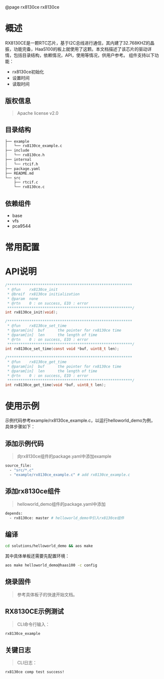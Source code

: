 @page rx8130ce rx8130ce

# 概述


RX8130CE是一颗RTC芯片，基于I2C总线进行通信，其内建了32.768KHZ的晶振，功能完备，HaaS100的板上就使用了这颗。本文档描述了该芯片的驱动详情，包括目录结构，依赖情况，API，使用等情况，供用户参考。
组件支持以下功能：

- rx8130ce初始化
- 设置时间
- 读取时间



## 版权信息


> Apache license v2.0



## 目录结构


```bash
├── example
│   └── rx8130ce_example.c
├── include
│   └── rx8130ce.h
├── internal
│   └── rtcif.h
├── package.yaml
├── README.md
└── src
    ├── rtcif.c
    └── rx8130ce.c
```


## 依赖组件


- base
- vfs
- pca9544



# 常用配置




# API说明


```c
/*********************************************************
 * @fun    rx8130ce_init
 * @breif  rx8130ce initialization
 * @param  none
 * @rtn    0 : on success, EIO : error
 *********************************************************/
int rx8130ce_init(void);

/*********************************************************
 * @fun    rx8130ce_set_time
 * @param[in]  buf      the pointer for rx8130ce time
 * @param[in]  len      the length of time
 * @rtn    0 : on success, EIO : error
 *********************************************************/
int rx8130ce_set_time(const void *buf, uint8_t len);

/*********************************************************
 * @fun    rx8130ce_get_time
 * @param[in]  buf      the pointer for rx8130ce time
 * @param[in]  len      the length of time
 * @rtn    0 : on success, EIO : error
 *********************************************************/
int rx8130ce_get_time(void *buf, uint8_t len);
```


# 使用示例


示例代码参考example/rx8130ce_example.c，以运行helloworld_demo为例，具体步骤如下：


## 添加示例代码


> 向rx8130ce组件的package.yaml中添加example



```bash
source_file:
  - "src/*.c"
  - "example/rx8130ce_example.c" # add rx8130ce_example.c
```


## 添加rx8130ce组件


> helloworld_demo组件的package.yaml中添加



```bash
depends:
  - rx8130ce: master # helloworld_demo中引入rx8130ce组件
```


## 编译


```sh
cd solutions/helloworld_demo && aos make
```


其中具体单板还需要先配置环境：


```sh
aos make helloworld_demo@haas100 -c config
```


## 烧录固件


> 参考具体板子的快速开始文档。



## RX8130CE示例测试


> CLI命令行输入：



```bash
rx8130ce_example
```


## 关键日志


> CLI日志：



```bash
rx8130ce comp test success!
```


#

